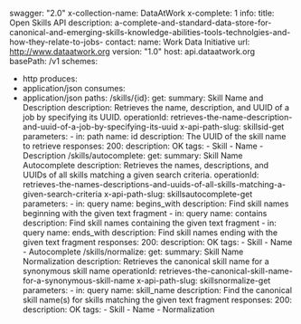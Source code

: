 swagger: "2.0"
x-collection-name: DataAtWork
x-complete: 1
info:
  title: Open Skills API
  description: a-complete-and-standard-data-store-for-canonical-and-emerging-skills-knowledge-abilities-tools-technolgies-and-how-they-relate-to-jobs-
  contact:
    name: Work Data Initiative
    url: http://www.dataatwork.org
  version: "1.0"
host: api.dataatwork.org
basePath: /v1
schemes:
- http
produces:
- application/json
consumes:
- application/json
paths:
  /skills/{id}:
    get:
      summary: Skill Name and Description
      description: Retrieves the name, description, and UUID of a job by specifying
        its UUID.
      operationId: retrieves-the-name-description-and-uuid-of-a-job-by-specifying-its-uuid
      x-api-path-slug: skillsid-get
      parameters:
      - in: path
        name: id
        description: The UUID of the skill name to retrieve
      responses:
        200:
          description: OK
      tags:
      - Skill
      - Name
      - Description
  /skills/autocomplete:
    get:
      summary: Skill Name Autocomplete
      description: Retrieves the names, descriptions, and UUIDs of all skills matching
        a given search criteria.
      operationId: retrieves-the-names-descriptions-and-uuids-of-all-skills-matching-a-given-search-criteria
      x-api-path-slug: skillsautocomplete-get
      parameters:
      - in: query
        name: begins_with
        description: Find skill names beginning with the given text fragment
      - in: query
        name: contains
        description: Find skill names containing the given text fragment
      - in: query
        name: ends_with
        description: Find skill names ending with the given text fragment
      responses:
        200:
          description: OK
      tags:
      - Skill
      - Name
      - Autocomplete
  /skills/normalize:
    get:
      summary: Skill Name Normalization
      description: Retrieves the canonical skill name for a synonymous skill name
      operationId: retrieves-the-canonical-skill-name-for-a-synonymous-skill-name
      x-api-path-slug: skillsnormalize-get
      parameters:
      - in: query
        name: skill_name
        description: Find the canonical skill name(s) for skills matching the given
          text fragment
      responses:
        200:
          description: OK
      tags:
      - Skill
      - Name
      - Normalization
